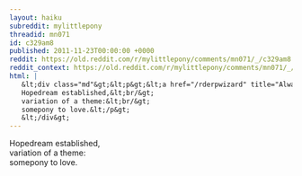```yaml
---
layout: haiku
subreddit: mylittlepony
threadid: mn071
id: c329am8
published: 2011-11-23T00:00:00 +0000
reddit: https://old.reddit.com/r/mylittlepony/comments/mn071/_/c329am8
reddit_context: https://old.reddit.com/r/mylittlepony/comments/mn071/_/c329am8?context=3
html: |
   &lt;div class="md"&gt;&lt;p&gt;&lt;a href="/rderpwizard" title="Always Relevant / Withers Wither Without Warmth / Paper Bag Princess"&gt;&lt;/a&gt; 
   Hopedream established,&lt;br/&gt;
   variation of a theme:&lt;br/&gt;
   somepony to love.&lt;/p&gt;
   &lt;/div&gt;
---
```


[](/rderpwizard "Always Relevant / Withers Wither Without Warmth / Paper Bag Princess") 
Hopedream established,  
variation of a theme:  
somepony to love.